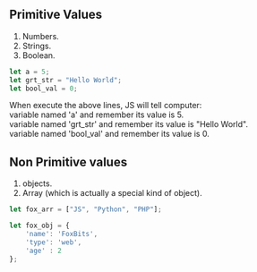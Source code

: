 ## Primitive Values
1. Numbers. <br>
2. Strings. <br>
3. Boolean. <br>

```javascript
let a = 5;
let grt_str = "Hello World";
let bool_val = 0;
```
When execute the above lines, JS will tell computer:<br>
variable named 'a' and remember its value is 5. <br>
variable named 'grt_str' and remember its value is "Hello World".<br>
variable named 'bool_val' and remember its value is 0.<br>

## Non Primitive values
1. objects. <br>
2. Array (which is actually a special kind of object). <br>

```javascript
let fox_arr = ["JS", "Python", "PHP"];

let fox_obj = {
    'name': 'FoxBits',
    'type': 'web',
    'age' : 2
};
```